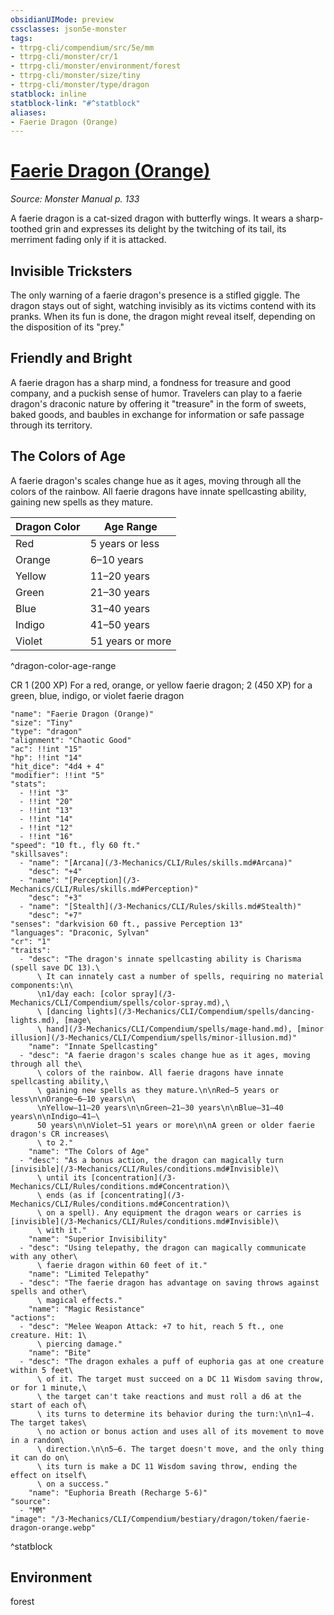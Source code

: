 ```yaml
---
obsidianUIMode: preview
cssclasses: json5e-monster
tags:
- ttrpg-cli/compendium/src/5e/mm
- ttrpg-cli/monster/cr/1
- ttrpg-cli/monster/environment/forest
- ttrpg-cli/monster/size/tiny
- ttrpg-cli/monster/type/dragon
statblock: inline
statblock-link: "#^statblock"
aliases:
- Faerie Dragon (Orange)
---
```

# [Faerie Dragon (Orange)](3-Mechanics\CLI\Compendium\bestiary\dragon/faerie-dragon-orange.md)
*Source: Monster Manual p. 133*  

A faerie dragon is a cat-sized dragon with butterfly wings. It wears a sharp-toothed grin and expresses its delight by the twitching of its tail, its merriment fading only if it is attacked.

## Invisible Tricksters

The only warning of a faerie dragon's presence is a stifled giggle. The dragon stays out of sight, watching invisibly as its victims contend with its pranks. When its fun is done, the dragon might reveal itself, depending on the disposition of its "prey."

## Friendly and Bright

A faerie dragon has a sharp mind, a fondness for treasure and good company, and a puckish sense of humor. Travelers can play to a faerie dragon's draconic nature by offering it "treasure" in the form of sweets, baked goods, and baubles in exchange for information or safe passage through its territory.

## The Colors of Age

A faerie dragon's scales change hue as it ages, moving through all the colors of the rainbow. All faerie dragons have innate spellcasting ability, gaining new spells as they mature.

| Dragon Color | Age Range |
|--------------|-----------|
| Red | 5 years or less |
| Orange | 6–10 years |
| Yellow | 11–20 years |
| Green | 21–30 years |
| Blue | 31–40 years |
| Indigo | 41–50 years |
| Violet | 51 years or more |
^dragon-color-age-range

CR 1 (200 XP) For a red, orange, or yellow faerie dragon; 2 (450 XP) for a green, blue, indigo, or violet faerie dragon

```statblock
"name": "Faerie Dragon (Orange)"
"size": "Tiny"
"type": "dragon"
"alignment": "Chaotic Good"
"ac": !!int "15"
"hp": !!int "14"
"hit_dice": "4d4 + 4"
"modifier": !!int "5"
"stats":
  - !!int "3"
  - !!int "20"
  - !!int "13"
  - !!int "14"
  - !!int "12"
  - !!int "16"
"speed": "10 ft., fly 60 ft."
"skillsaves":
  - "name": "[Arcana](/3-Mechanics/CLI/Rules/skills.md#Arcana)"
    "desc": "+4"
  - "name": "[Perception](/3-Mechanics/CLI/Rules/skills.md#Perception)"
    "desc": "+3"
  - "name": "[Stealth](/3-Mechanics/CLI/Rules/skills.md#Stealth)"
    "desc": "+7"
"senses": "darkvision 60 ft., passive Perception 13"
"languages": "Draconic, Sylvan"
"cr": "1"
"traits":
  - "desc": "The dragon's innate spellcasting ability is Charisma (spell save DC 13).\
      \ It can innately cast a number of spells, requiring no material components:\n\
      \n1/day each: [color spray](/3-Mechanics/CLI/Compendium/spells/color-spray.md),\
      \ [dancing lights](/3-Mechanics/CLI/Compendium/spells/dancing-lights.md), [mage\
      \ hand](/3-Mechanics/CLI/Compendium/spells/mage-hand.md), [minor illusion](/3-Mechanics/CLI/Compendium/spells/minor-illusion.md)"
    "name": "Innate Spellcasting"
  - "desc": "A faerie dragon's scales change hue as it ages, moving through all the\
      \ colors of the rainbow. All faerie dragons have innate spellcasting ability,\
      \ gaining new spells as they mature.\n\nRed—5 years or less\n\nOrange—6–10 years\n\
      \nYellow—11–20 years\n\nGreen—21–30 years\n\nBlue—31–40 years\n\nIndigo—41–\
      50 years\n\nViolet—51 years or more\n\nA green or older faerie dragon's CR increases\
      \ to 2."
    "name": "The Colors of Age"
  - "desc": "As a bonus action, the dragon can magically turn [invisible](/3-Mechanics/CLI/Rules/conditions.md#Invisible)\
      \ until its [concentration](/3-Mechanics/CLI/Rules/conditions.md#Concentration)\
      \ ends (as if [concentrating](/3-Mechanics/CLI/Rules/conditions.md#Concentration)\
      \ on a spell). Any equipment the dragon wears or carries is [invisible](/3-Mechanics/CLI/Rules/conditions.md#Invisible)\
      \ with it."
    "name": "Superior Invisibility"
  - "desc": "Using telepathy, the dragon can magically communicate with any other\
      \ faerie dragon within 60 feet of it."
    "name": "Limited Telepathy"
  - "desc": "The faerie dragon has advantage on saving throws against spells and other\
      \ magical effects."
    "name": "Magic Resistance"
"actions":
  - "desc": "Melee Weapon Attack: +7 to hit, reach 5 ft., one creature. Hit: 1\
      \ piercing damage."
    "name": "Bite"
  - "desc": "The dragon exhales a puff of euphoria gas at one creature within 5 feet\
      \ of it. The target must succeed on a DC 11 Wisdom saving throw, or for 1 minute,\
      \ the target can't take reactions and must roll a d6 at the start of each of\
      \ its turns to determine its behavior during the turn:\n\n1–4. The target takes\
      \ no action or bonus action and uses all of its movement to move in a random\
      \ direction.\n\n5–6. The target doesn't move, and the only thing it can do on\
      \ its turn is make a DC 11 Wisdom saving throw, ending the effect on itself\
      \ on a success."
    "name": "Euphoria Breath (Recharge 5-6)"
"source":
  - "MM"
"image": "/3-Mechanics/CLI/Compendium/bestiary/dragon/token/faerie-dragon-orange.webp"
```
^statblock

## Environment

forest